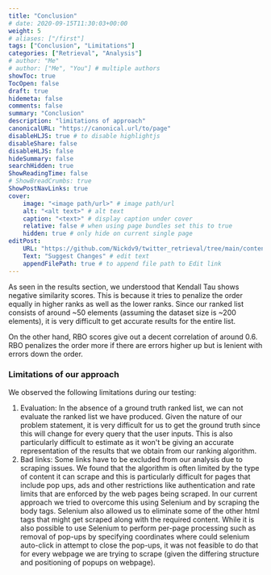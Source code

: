 ```yaml
---
title: "Conclusion"
# date: 2020-09-15T11:30:03+00:00
weight: 5
# aliases: ["/first"]
tags: ["Conclusion", "Limitations"]
categories: ["Retrieval", "Analysis"]
# author: "Me"
# author: ["Me", "You"] # multiple authors
showToc: true
TocOpen: false
draft: true
hidemeta: false
comments: false
summary: "Conclusion"
description: "limitations of approach"
canonicalURL: "https://canonical.url/to/page"
disableHLJS: true # to disable highlightjs
disableShare: false
disableHLJS: false
hideSummary: false
searchHidden: true
ShowReadingTime: false
# ShowBreadCrumbs: true
ShowPostNavLinks: true
cover:
    image: "<image path/url>" # image path/url
    alt: "<alt text>" # alt text
    caption: "<text>" # display caption under cover
    relative: false # when using page bundles set this to true
    hidden: true # only hide on current single page
editPost:
    URL: "https://github.com/Nickdv9/twitter_retrieval/tree/main/content/"
    Text: "Suggest Changes" # edit text
    appendFilePath: true # to append file path to Edit link
---
```


As seen in the results section, we understood that Kendall Tau shows negative similarity scores. This is because it tries to penalize the order equally in higher ranks as well as the lower ranks. Since our ranked list consists of around ~50 elements (assuming the dataset size is ~200 elements), it is very difficult to get accurate results for the entire list.

On the other hand, RBO scores give out a decent correlation of around 0.6. RBO penalizes the order more if there are errors higher up but is lenient with errors down the order. 

### Limitations of our approach

We observed the following limitations during our testing:

1. Evaluation: In the absence of a ground truth ranked list, we can not evaluate the ranked list we have produced. Given the nature of our problem statement, it is very difficult for us to get the ground truth since this will change for every query that the user inputs. This is also particularly difficult to estimate as it won't be giving an accurate representation of the results that we obtain from our ranking algorithm.
2.  Bad links: Some links have to be excluded from our analysis due to scraping issues. We found that the algorithm is often limited by the type of content it can scrape and this is particularly difficult for pages that include pop ups, ads and other restrictions like authentication and rate limits that are enforced by the web pages being scraped. In our current approach we tried to overcome this using Selenium and by scraping the body tags. Selenium also allowed us to eliminate some of the other html tags that might get scraped along with the required content. While it is also possible to use Selenium to perform per-page processing such as removal of pop-ups by specifying coordinates where could selenium auto-click in attempt to close the pop-ups, it was not feasible to do that for every webpage we are trying to scrape (given the differing structure and positioning of popups on webpage).